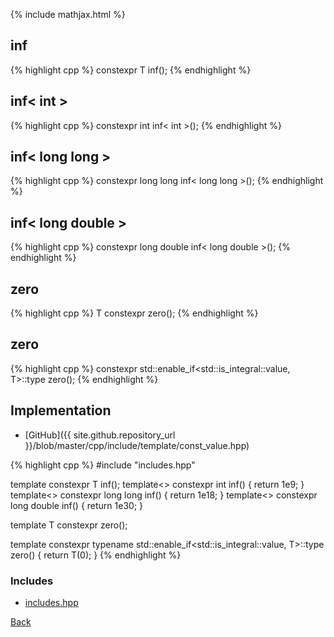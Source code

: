 {% include mathjax.html %}

## inf

{% highlight cpp %}
constexpr T inf();
{% endhighlight %}

## inf< int >

{% highlight cpp %}
constexpr int inf< int >();
{% endhighlight %}

## inf< long long >

{% highlight cpp %}
constexpr long long inf< long long >();
{% endhighlight %}

## inf< long double >

{% highlight cpp %}
constexpr long double inf< long double >();
{% endhighlight %}

## zero

{% highlight cpp %}
T constexpr zero();
{% endhighlight %}

## zero

{% highlight cpp %}
constexpr std::enable_if<std::is_integral<T>::value, T>::type zero();
{% endhighlight %}

## Implementation

- [GitHub]({{ site.github.repository_url }}/blob/master/cpp/include/template/const_value.hpp)

{% highlight cpp %}
#include "includes.hpp"


template<typename T> constexpr T inf();
template<> constexpr int inf<int>() { return 1e9; }
template<> constexpr long long inf<long long>() { return 1e18; }
template<> constexpr long double inf<long double>() { return 1e30; }


template<typename T> T constexpr zero();

template<typename T> constexpr
typename std::enable_if<std::is_integral<T>::value, T>::type
zero() { return T(0); }
{% endhighlight %}

### Includes

- [includes.hpp](includes)

[Back](../..)
